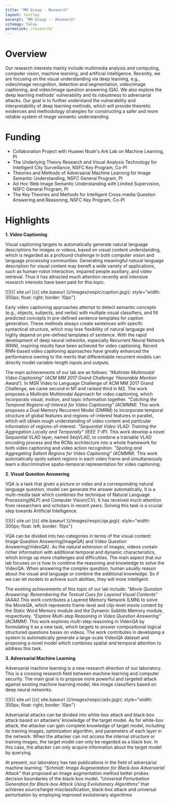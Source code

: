 ```yaml
---
title: "MM Group - Research"
layout: textlay
excerpt: "MM Group -- Research"
sitemap: false
permalink: /research/
---
```


# Overview

Our research interests mainly include multimedia analysis and computing, computer vision, machine learning, and artificial intelligence. Recently, we are focusing on the visual understanding via deep learning, e.g., video/image recognition, detection and segmentation, video/image captioning, and video/image question answering (QA). We also explore the deep learning methods’ vulnerability and its robustness to adversarial attacks. Our goal is to further understand the vulnerability and interpretability of deep learning methods, which will provide theoretic evidences and methodology strategies for constructing a safer and more reliable system of image semantic understanding.

# Funding

- Collaboration Project with Huawei Noah's Ark Lab on Machine Learning, PI
- The Underlying Theory Research and Visual Analysis Technology for Intelligent City Surveillance, NSFC Key Program, Co-PI
- Theories and Methods of Adversarial Machine Learning for Image Semantic Understanding, NSFC General Program, PI
- Ad Hoc Web Image Semantic Understanding with Limited Supervision, NSFC General Program, PI
- The Key Theories and Methods for Intelligent Cross-media Question Answering and Reasoning, NSFC Key Program, Co-PI

# Highlights

<b> 1. Video Captioning </b>

Visual captioning targets to automatically generate natural language descriptions for images or videos, based on visual content understanding, which is regarded as a profound challenge in both computer vision and language processing communities. Generating meaningful natural language description for visual content may beneft a wide variety of applications, such as human-robot interaction, impaired people auxiliary, and video retrieval. Thus it has attracted much attention recently and intensive research interests have been paid for this topic.

![]({{ site.url }}{{ site.baseurl }}/images/respic/caption.jpg){: style="width: 350px; float: right; border: 10px"}

Early video captioning approaches attempt to detect semantic concepts (e.g., objects, subjects, and verbs) with multiple visual classifiers, and fill predicted concepts in pre-defined sentence templates for caption generation. These methods always create sentences with specifc syntactical structure, which may lose ﬂexibility of natural language and highly depend on pre-defned templates of sentence. With the rapid development of deep neural networks, especially Recurrent Neural Network (RNN), inspiring results have been achieved for video captioning. Recent RNN-based video captioning approaches have greatly enhanced the performance owning to the merits that diﬀerentiable recurrent models can directly model variable-length inputs and outputs. 

The main achievements of our lab are as follows: <i>"Multirate Multimodal Video Captioning" (ACM MM 2017 Grand Challenge 'Honorable Mention Award').</i> In MSR Video to Language Challenge of ACM MM 2017 Grand Challenge, we came second in M1 and ranked third in M2. The work proposes a Multirate Multimodal Approach for
video captioning, which incorporats visual, motion, and topic information together. <i>"Catching the Temporal Regions-of-Interest for Video Captioning" (ACMMM).</i> This work proposes a Dual Memory Recurrent Model (DMRM) to incorporate temporal structure of global features and regions-of-interest features in parallel, which will obtain rough understanding of video content and particular information of regions-of-interest. <i>"Sequential Video VLAD: Training the Aggregation Locally and Temporally" (IEEE T-IP).</i> This work develop a novel Sequential VLAD layer, named SeqVLAD, to combine a trainable VLAD encoding process and the RCNs architecture into a whole framework for both video captioning and video action recognition. <i>"Spoting and Aggregating Salient Regions for Video Captioning" (ACMMM).</i> This work automatically spots salient regions in each video frame and simultaneously learn a discriminative spatio-temporal representation for video captioning.

<b> 2. Visual Question Answering </b>

VQA is a task that given a picture or video and a corresponding natural language question, model can generate the answer automatically. It is a multi-media task which combines the technique of Natural Language Processing(NLP) and Computer Vision(CV). It has received much attention from researchers and scholars in recent years. Solving this task is a crucial step towards Artificial Intelligence.

![]({{ site.url }}{{ site.baseurl }}/images/respic/qa.jpg){: style="width: 300px; float: left; border: 10px"}

VQA can be divided into two categories in terms of the visual content: Image Question Answering(ImageQA) and Video Question Answering(VideoQA). As the natural extension of images, videos contain richer information with additional temporal and dynamic characteristics, which brings up more challenges and difficulties. The main aspect that our lab focuses on is how to combine the reasoning and knowledge to solve the VideoQA. When answering the complex question, human usually reason about the visual and language or combine the additional knowledge. So if we can let models to achieve such abilities, they will more intelligent.

The existing achievements of this topic of our lab include:
<i>"Movie Question Answering: Remembering the Textual Cues for Layered Visual Contents" (AAAI).</i>This work contributes a Layered Memory Network (LMN) to solve the MovieQA, which represents frame-level and clip-level movie content by the Static Word Memory module and the Dynamic Subtitle Memory module, respectively.
<i>"Explore Multi-step Reasoning in Video Question Answering" (ACMMM). </i>This work explores multi-step reasoning in VideoQA by formulating it as a new task, which targets to answer compositional logical structured questions bases on videos. The work contributes in developing a system to automatically generate a large-scale VideoQA dataset and proposing a novel model which combines spatial and temporal attention to address this task. 

<b> 3. Adversarial Machine Learning </b>

Adversarial machine learning is a new research direction of our laboratory. This is a crossing research field between machine learning and computer security. The main goal is to propose more powerful and targeted attack against existing machine learning model, like image classifiers based on deep neural networks.

![]({{ site.url }}{{ site.baseurl }}/images/respic/adv.jpg){: style="width: 350px; float: right; border: 10px"}

Adversarial attacks can be divided into white-box attack and black-box attack based on attackers’ knowledge of the target model. As for white-box attack, the attacker can gain complete knowledge of target model, including its training images, optimization algorithm, and parameters of each layer in the network. When the attacker can not access the internal structure or training images, the target model can only be regarded as a black box. In this case, the attacker can only acquire information about the target model by querying.

At present, our laboratory has two publications in the field of adversarial machine learning:<i> "Schmidt: Image Augmentation for Black-box Adversarial Attack"</i> that proposed an image augmentation method better probes decision boundaries of the black-box model. <i>"Universal Perturbation Generation for Black-box Attack Using Evolutionary Algorithms"</i> that achieves source/target misclassification, black-box attack and universal perturbation by employing improved evolutionary algorithms